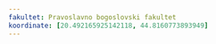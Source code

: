 ```yaml
---
fakultet: Pravoslavno bogoslovski fakultet
koordinate: [20.492165925142118, 44.8160773893949]
---
```

